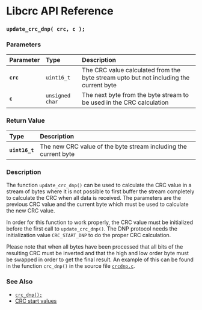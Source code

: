 # Libcrc API Reference

### `update_crc_dnp( crc, c );`

### Parameters

| Parameter | Type | Description |
| :--- | :--- | :--- |
|**`crc`**|`uint16_t`|The CRC value calculated from the byte stream upto but not including the current byte|
|**`c`**|`unsigned char`|The next byte from the byte stream to be used in the CRC calculation|

### Return Value

| Type | Description |
| :--- | :--- |
|**`uint16_t`**|The new CRC value of the byte stream including the current byte|

### Description

The function `update_crc_dnp()` can be used to calculate the CRC value in a stream of bytes where it is not possible to first buffer the stream completely to calculate the CRC when all data is received. The parameters are the previous CRC value and the current byte which must be used to calculate the new CRC value.

In order for this function to work properly, the CRC value must be initialized before the first call to `update_crc_dnp()`. The DNP protocol needs the initialization value `CRC_START_DNP` to do the proper CRC calculation.

Please note that when all bytes have been processed that all bits of the resulting CRC must be inverted and that the high and low order byte must be swapped in order to get the final result. An example of this can be found in the function `crc_dnp()` in the source file [`crcdnp.c`](../src/crcdnp.c).

### See Also

* [`crc_dnp();`](crc_dnp.md)
* [CRC start values](crc_start.md)
